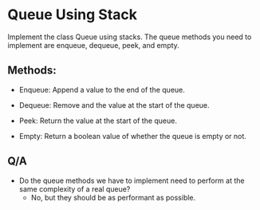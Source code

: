 # Queue Using Stack

Implement the class Queue using stacks. The queue methods you need to implement are enqueue, dequeue, peek, and empty.

## Methods:

- Enqueue: Append a value to the end of the queue.

- Dequeue: Remove and the value at the start of the queue.

- Peek: Return the value at the start of the queue.

- Empty: Return a boolean value of whether the queue is empty or not.

## Q/A

- Do the queue methods we have to implement need to perform at the same complexity of a real queue?
  - No, but they should be as performant as possible.
